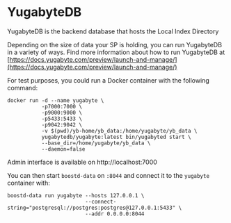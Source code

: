 # YugabyteDB

YugabyteDB is the backend database that hosts the Local Index Directory

Depending on the size of data your SP is holding, you can run YugabyteDB in a variety of ways. Find more information about how to run YugabyteDB at [https://docs.yugabyte.com/preview/launch-and-manage/](https://docs.yugabyte.com/preview/launch-and-manage/)

For test purposes, you could run a Docker container with the following command:

```
docker run -d --name yugabyte \
           -p7000:7000 \
           -p9000:9000 \
           -p5433:5433 \
           -p9042:9042 \
           -v $(pwd)/yb-home/yb_data:/home/yugabyte/yb_data \
           yugabytedb/yugabyte:latest bin/yugabyted start \
           --base_dir=/home/yugabyte/yb_data \
           --daemon=false
```

Admin interface is available on http://localhost:7000

You can then start `boostd-data` on `:8044` and connect it to the `yugabyte` container with:

```
boostd-data run yugabyte --hosts 127.0.0.1 \
                         --connect-string="postgresql://postgres:postgres@127.0.0.1:5433" \
                         --addr 0.0.0.0:8044
```

